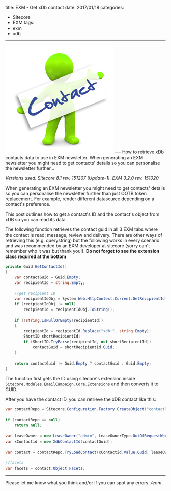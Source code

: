 title: EXM - Get xDb contact
date: 2017/01/18
categories:
- Sitecore
- EXM
tags:
- exm
- xdb

---
<img class="hero-img" src="/images/contact.jpg" alt="Contact">
---
How to retrieve xDb contacts data to use in EXM newsletter. When generating an EXM newsletter you might need to get contacts' details so you can personalise the newsletter further...

<!-- more -->
*Versions used: Sitecore 8.1 rev. 151207 (Update-1). EXM 3.2.0 rev. 151020*

When generating an EXM newsletter you might need to get contacts' details so you can personalise the newsletter further than just OOTB token replacement. For example, render different datasource depending on a contact's preference.

This post outlines how to get a contact's ID and the contact's object from xDB so you can read its data.

The following function retrieves the contact guid in all 3 EXM tabs where the contact is read: message, review and delivery. There are other ways of retrieving this (e.g. querystring) but the following works in every scenario and was recommended by an EXM developer at sitecore (sorry can't remember who it was but thank you!). __Do not forget to see the extension class required at the bottom__

``` csharp
private Guid GetContactId()
{
    var contactGuid = Guid.Empty;
    var recipientId = string.Empty;

    //get recipient ID
    var recipientIdObj = System.Web.HttpContext.Current.GetRecipientId();
    if (recipientIdObj != null)
        recipientId = recipientIdObj.ToString();

    if (!string.IsNullOrEmpty(recipientId))
    {
        recipientId = recipientId.Replace("xdb:", string.Empty);
        ShortID shortRecipientId;
        if (ShortID.TryParse(recipientId, out shortRecipientId))
            contactGuid = shortRecipientId.Guid;
    }

    return contactGuid != Guid.Empty ? contactGuid : Guid.Empty;
}
```

The function first gets the ID using sitecore's extension inside `Sitecore.Modules.EmailCampaign.Core.Extensions` and then converts it to GUID.

After you have the contact ID, you can retrieve the xDB contact like this:

``` csharp
var contactRepo = Sitecore.Configuration.Factory.CreateObject("contactRepository", true) as Sitecore.Analytics.Data.ContactRepository;

if (contactRepo == null)
    return null;

var leaseOwner = new LeaseOwner("admin", LeaseOwnerType.OutOfRequestWorker);
var xContactid = new XdbContactId(contactGuid);

var contact = contactRepo.TryLoadContact(xContactid.Value.Guid, leaseOwner, TimeSpan.FromMinutes(1));

//facets
var facets = contact.Object.Facets;
```


---

Please let me know what you think and/or if you can spot any errors.
*/eom*

